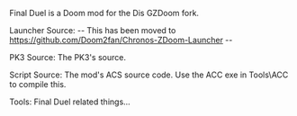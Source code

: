Final Duel is a Doom mod for the Dis GZDoom fork.

Launcher Source:
	-- This has been moved to https://github.com/Doom2fan/Chronos-ZDoom-Launcher --

PK3 Source:
	The PK3's source.

Script Source:
	The mod's ACS source code. Use the ACC exe in Tools\ACC to compile this.

Tools:
	Final Duel related things...